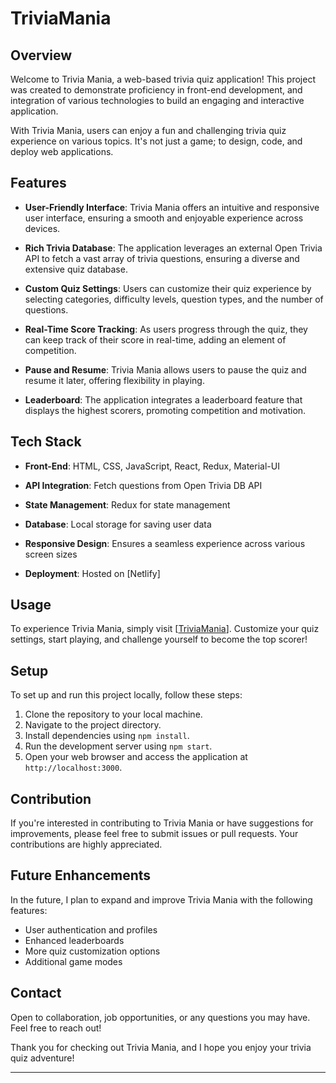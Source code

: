 # TriviaMania

## Overview

Welcome to Trivia Mania, a web-based trivia quiz application! This project was created to demonstrate proficiency in front-end development, and integration of various technologies to build an engaging and interactive application.

With Trivia Mania, users can enjoy a fun and challenging trivia quiz experience on various topics. It's not just a game; to design, code, and deploy web applications.

## Features

- **User-Friendly Interface**: Trivia Mania offers an intuitive and responsive user interface, ensuring a smooth and enjoyable experience across devices.

- **Rich Trivia Database**: The application leverages an external Open Trivia API to fetch a vast array of trivia questions, ensuring a diverse and extensive quiz database.

- **Custom Quiz Settings**: Users can customize their quiz experience by selecting categories, difficulty levels, question types, and the number of questions.

- **Real-Time Score Tracking**: As users progress through the quiz, they can keep track of their score in real-time, adding an element of competition.

- **Pause and Resume**: Trivia Mania allows users to pause the quiz and resume it later, offering flexibility in playing.

- **Leaderboard**: The application integrates a leaderboard feature that displays the highest scorers, promoting competition and motivation.

## Tech Stack

- **Front-End**: HTML, CSS, JavaScript, React, Redux, Material-UI

- **API Integration**: Fetch questions from Open Trivia DB API

- **State Management**: Redux for state management

- **Database**: Local storage for saving user data

- **Responsive Design**: Ensures a seamless experience across various screen sizes

- **Deployment**: Hosted on [Netlify]

## Usage

To experience Trivia Mania, simply visit [[TriviaMania](https://triviamania.netlify.app/)]. Customize your quiz settings, start playing, and challenge yourself to become the top scorer!

## Setup

To set up and run this project locally, follow these steps:

1. Clone the repository to your local machine.
2. Navigate to the project directory.
3. Install dependencies using `npm install`.
4. Run the development server using `npm start`.
5. Open your web browser and access the application at `http://localhost:3000`.

## Contribution

If you're interested in contributing to Trivia Mania or have suggestions for improvements, please feel free to submit issues or pull requests. Your contributions are highly appreciated.

## Future Enhancements

In the future, I plan to expand and improve Trivia Mania with the following features:

- User authentication and profiles
- Enhanced leaderboards
- More quiz customization options
- Additional game modes

## Contact

Open to collaboration, job opportunities, or any questions you may have. Feel free to reach out!

Thank you for checking out Trivia Mania, and I hope you enjoy your trivia quiz adventure!

---

